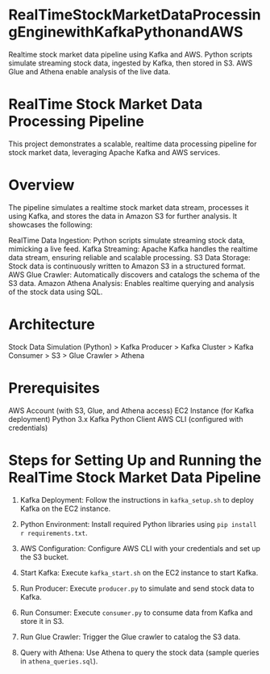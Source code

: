 # RealTimeStockMarketDataProcessingEnginewithKafkaPythonandAWS
Realtime stock market data pipeline using Kafka and AWS. Python scripts simulate streaming stock data, ingested by Kafka, then stored in S3. AWS Glue and Athena enable analysis of the live data.

# RealTime Stock Market Data Processing Pipeline
This project demonstrates a scalable, realtime data processing pipeline for stock market data, leveraging Apache Kafka and AWS services.

# Overview
The pipeline simulates a realtime stock market data stream, processes it using Kafka, and stores the data in Amazon S3 for further analysis. It showcases the following:

RealTime Data Ingestion: Python scripts simulate streaming stock data, mimicking a live feed.
Kafka Streaming: Apache Kafka handles the realtime data stream, ensuring reliable and scalable processing.
S3 Data Storage: Stock data is continuously written to Amazon S3 in a structured format.
AWS Glue Crawler: Automatically discovers and catalogs the schema of the S3 data.
Amazon Athena Analysis: Enables realtime querying and analysis of the stock data using SQL.

# Architecture
Stock Data Simulation (Python) > Kafka Producer > Kafka Cluster > Kafka Consumer > S3 > Glue Crawler > Athena

# Prerequisites
AWS Account (with S3, Glue, and Athena access)
EC2 Instance (for Kafka deployment)
Python 3.x
Kafka Python Client
AWS CLI (configured with credentials)

# Steps for Setting Up and Running the RealTime Stock Market Data Pipeline

1. Kafka Deployment:
    Follow the instructions in `kafka_setup.sh` to deploy Kafka on the EC2 instance.

2. Python Environment:
    Install required Python libraries using `pip install r requirements.txt`.

3. AWS Configuration:
    Configure AWS CLI with your credentials and set up the S3 bucket.

4. Start Kafka:
    Execute `kafka_start.sh` on the EC2 instance to start Kafka.

5. Run Producer:
    Execute `producer.py` to simulate and send stock data to Kafka.

6. Run Consumer:
    Execute `consumer.py` to consume data from Kafka and store it in S3.

7. Run Glue Crawler:
    Trigger the Glue crawler to catalog the S3 data.

8. Query with Athena:
    Use Athena to query the stock data (sample queries in `athena_queries.sql`).
